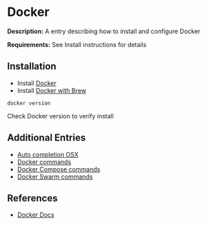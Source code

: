 # Docker

**Description:** A entry describing how to install and configure Docker

**Requirements:** See Install instructions for details

## Installation

* Install [Docker](https://docs.docker.com/get-docker/)
* Install [Docker with Brew](https://formulae.brew.sh/cask/docker)

```
docker version
```

Check Docker version to verify install

## Additional Entries

* [Auto completion OSX](https://github.com/sneakerhax/Arsenal/blob/main/Tools/Docker/Entries/Auto_completion_OSX.md)
* [Docker commands](https://github.com/sneakerhax/Arsenal/blob/main/Tools/Docker/Entries/Docker_commands.md)
* [Docker Compose commands](https://github.com/sneakerhax/Arsenal/blob/main/Tools/Docker/Entries/Docker_Compose_commands.md)
* [Docker Swarm commands](https://github.com/sneakerhax/Arsenal/blob/main/Tools/Docker/Entries/Docker_Swarm_commands.md)

## References

* [Docker Docs](https://docs.docker.com/)
